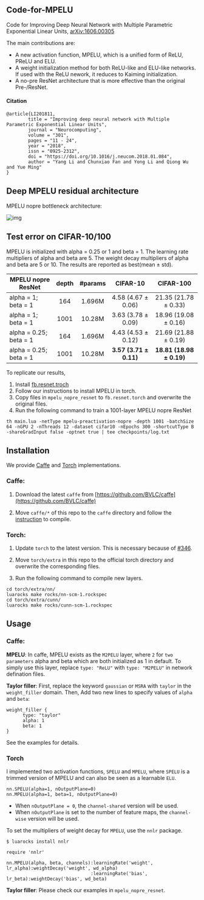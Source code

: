 ## Code-for-MPELU
Code for Improving Deep Neural Network with Multiple Parametric Exponential Linear Units, [arXiv:1606.00305](https://arxiv.org/abs/1606.00305)

The main contributions are:

- A new activation function, MPELU, which is a unified form of ReLU, PReLU and ELU.
- A weight initialization method for both ReLU-like and ELU-like networks. If used with the ReLU nework, it reduces to Kaiming initialization.
- A no-pre ResNet architecture that is more effective than the original Pre-/ResNet.

#### Citation
```
@article{LI201811,
		title = "Improving deep neural network with Multiple Parametric Exponential Linear Units",
		journal = "Neurocomputing",
		volume = "301",
		pages = "11 - 24",
		year = "2018",
		issn = "0925-2312",
		doi = "https://doi.org/10.1016/j.neucom.2018.01.084",
		author = "Yang Li and Chunxiao Fan and Yong Li and Qiong Wu and Yue Ming"
}
```

## Deep MPELU residual architecture

MPELU nopre bottleneck architecture:

![img](torch/models/MPELU-NoPre-ResNet.jpg)

## Test error on CIFAR-10/100

MPELU is initialized with alpha = 0.25 or 1 and beta = 1. The learning rate multipliers of alpha and beta are 5. The weight decay multipliers of alpha and beta are 5 or 10. The results are reported as best(mean ± std).

MPELU nopre ResNet | depth | #params | CIFAR-10 | CIFAR-100
-------|:--------:|:--------:|:--------:|:--------:|
alpha = 1; beta = 1 | 164 | 1.696M | 4.58 (4.67 ± 0.06) | 21.35 (21.78 ± 0.33)
alpha = 1; beta = 1 | 1001 | 10.28M | 3.63 (3.78 ± 0.09) | 18.96 (19.08 ± 0.16)
alpha = 0.25; beta = 1 | 164 | 1.696M | 4.43 (4.53 ± 0.12) | 21.69 (21.88 ± 0.19)
alpha = 0.25; beta = 1 | 1001 | 10.28M | **3.57 (3.71 ± 0.11)** | **18.81 (18.98 ± 0.19)**

To replicate our results,

1. Install [fb.resnet.troch](https://github.com/facebook/fb.resnet.torch)
2. Follow our instructions to install MPELU in torch.
2. Copy files in `mpelu_nopre_resnet` to `fb.resnet.torch` and overwrite the original files.
3. Run the following command to train a 1001-layer MPELU nopre ResNet

```
th main.lua -netType mpelu-preactivation-nopre -depth 1001 -batchSize 64 -nGPU 2 -nThreads 12 -dataset cifar10 -nEpochs 300 -shortcutType B -shareGradInput false -optnet true | tee checkpoints/log.txt
```

## Installation
We provide [Caffe](https://github.com/BVLC/caffe) and [Torch](http://torch.ch/) implementations.

### Caffe:

1) Download the latest `caffe` from [https://github.com/BVLC/caffe](https://github.com/BVLC/caffe)

2) Move `caffe/*` of this repo to the `caffe` directory and follow the [instruction](http://caffe.berkeleyvision.org/installation.html) to compile.

### Torch:

1) Update `torch` to the latest version. This is necessary because of [#346](https://github.com/torch/cunn/pull/346).

2) Move `torch/extra` in this repo to the official torch directory and overwrite the corresponding files.

3) Run the following command to compile new layers.

```
cd torch/extra/nn/
luarocks make rocks/nn-scm-1.rockspec
cd torch/extra/cunn/
luarocks make rocks/cunn-scm-1.rockspec
```

## Usage
### Caffe:

**MPELU**:
In caffe, MPELU exists as the `M2PELU` layer, where `2` for `two parameters` alpha and beta which are both initialized as 1 in default.
To simply use this layer, replace `type: "ReLU"` with `type: "M2PELU"` in network defination files.

**Taylor filler**:
First, replace the keyword `gaussian` or `MSRA` with `taylor` in the `weight_filler` domain. Then, Add two new lines to specify values of `alpha` and `beta`:

```
weight_filler {
      type: "taylor"
      alpha: 1
      beta: 1
}
```
See the examples for details.


### Torch

I implemented two activation functions, `SPELU` and `MPELU`, where `SPELU` is a trimmed version of MPELU and can also be seen as a learnable `ELU`.

```
nn.SPELU(alpha=1, nOutputPlane=0)
nn.MPELU(alpha=1, beta=1, nOutputPlane=0)
```

- When `nOutputPlane = 0`, the `channel-shared` version will be used. 
- When `nOutputPlane` is set to the number of feature maps, the `channel-wise` version will be used.

To set the multipliers of weight decay for `MPELU`, use the `nnlr` package.

```
$ luarocks install nnlr
```

```
require 'nnlr'

nn.MPELU(alpha, beta, channels):learningRate('weight', lr_alpha):weightDecay('weight', wd_alpha)
                               :learningRate('bias', lr_beta):weightDecay('bias', wd_beta)
```

**Taylor filler**: Please check our examples in `mpelu_nopre_resnet`.
